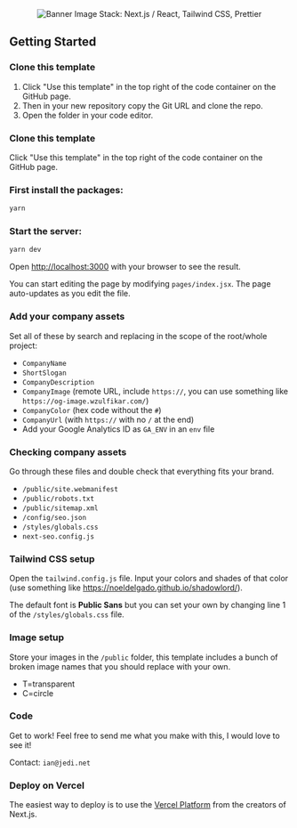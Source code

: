 <div align="center">
  <img src="https://cdn.discordapp.com/attachments/784637379830218752/838280225468842014/Template.png" alt="Banner Image">
Stack: Next.js / React, Tailwind CSS, Prettier 
</div>

## Getting Started

### Clone this template

1. Click "Use this template" in the top right of the code container on the GitHub page.
1. Then in your new repository copy the Git URL and clone the repo.
1. Open the folder in your code editor.

### Clone this template

Click "Use this template" in the top right of the code container on the GitHub page.

### First install the packages:

```bash
yarn
```

### Start the server:

```bash
yarn dev
```

Open [http://localhost:3000](http://localhost:3000) with your browser to see the result.

You can start editing the page by modifying `pages/index.jsx`.
The page auto-updates as you edit the file.

### Add your company assets

Set all of these by search and replacing in the scope of the root/whole project:

- `CompanyName`
- `ShortSlogan`
- `CompanyDescription`
- `CompanyImage` (remote URL, include `https://`, you can use something like `https://og-image.wzulfikar.com/`)
- `CompanyColor` (hex code without the `#`)
- `CompanyUrl` (with `https://` with no `/` at the end)
- Add your Google Analytics ID as `GA_ENV` in an `env` file

### Checking company assets

Go through these files and double check that everything fits your brand.

- `/public/site.webmanifest`
- `/public/robots.txt`
- `/public/sitemap.xml`
- `/config/seo.json`
- `/styles/globals.css`
- `next-seo.config.js`

### Tailwind CSS setup

Open the `tailwind.config.js` file.
Input your colors and shades of that color (use something like https://noeldelgado.github.io/shadowlord/).

The default font is **Public Sans** but you can set your own by changing line 1 of the `/styles/globals.css` file.

### Image setup

Store your images in the `/public` folder, this template includes a bunch of broken image names that you should replace with your own.

- T=transparent
- C=circle

### Code

Get to work!
Feel free to send me what you make with this, I would love to see it!

Contact: `ian@jedi.net`

### Deploy on Vercel

The easiest way to deploy is to use the [Vercel Platform](https://vercel.com/) from the creators of Next.js.
